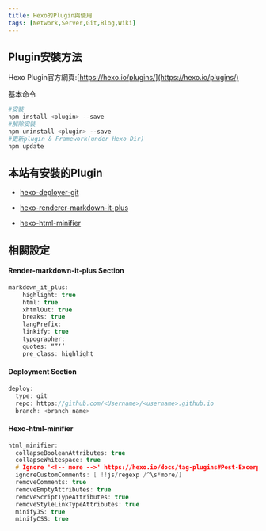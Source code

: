 ```yaml
---
title: Hexo的Plugin與使用
tags: [Network,Server,Git,Blog,Wiki]
---
```


## Plugin安裝方法

Hexo Plugin官方網頁:[https://hexo.io/plugins/](https://hexo.io/plugins/)

<!--more-->

基本命令

```bash
#安裝
npm install <plugin> --save
#解除安裝
npm uninstall <plugin> --save
#更新plugin & Framework(under Hexo Dir)
npm update
```

## 本站有安裝的Plugin

* [hexo-deployer-git](https://github.com/hexojs/hexo-deployer-git)

* [hexo-renderer-markdown-it-plus](https://github.com/CHENXCHEN/hexo-renderer-markdown-it-plus)

* [hexo-html-minifier](https://github.com/hexojs/hexo-html-minifier)


## 相關設定

#### Render-markdown-it-plus Section

```c
markdown_it_plus:
    highlight: true
    html: true
    xhtmlOut: true
    breaks: true
    langPrefix:
    linkify: true
    typographer:
    quotes: “”‘’
    pre_class: highlight
```

#### Deployment Section

```c
deploy:
  type: git
  repo: https://github.com/<Username>/<username>.github.io
  branch: <branch_name>
```

#### Hexo-html-minifier

```c
html_minifier:  
  collapseBooleanAttributes: true
  collapseWhitespace: true
  # Ignore '<!-- more -->' https://hexo.io/docs/tag-plugins#Post-Excerpt
  ignoreCustomComments: [ !!js/regexp /^\s*more/]
  removeComments: true
  removeEmptyAttributes: true
  removeScriptTypeAttributes: true
  removeStyleLinkTypeAttributes: true
  minifyJS: true
  minifyCSS: true
```
